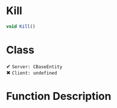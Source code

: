 # Kill
```js
void Kill()
```
# Class
✔ `Server: CBaseEntity`  
✖ `Client: undefined`  

# Function Description

